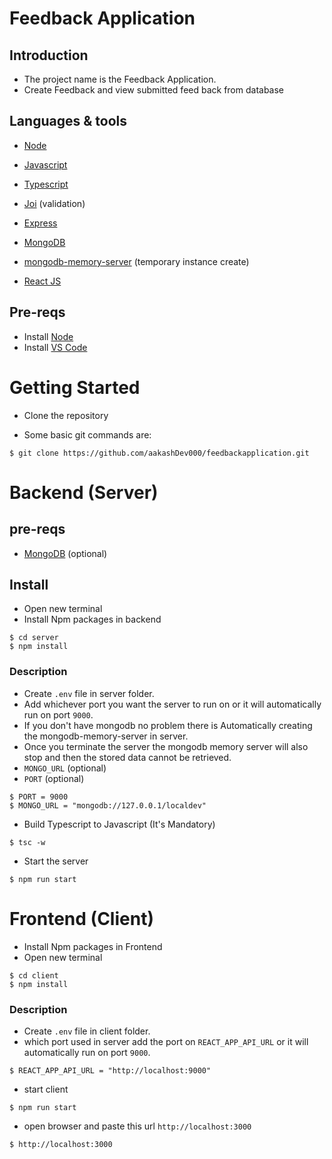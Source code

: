 # Feedback Application

## Introduction

- The project name is the Feedback Application.
- Create Feedback and view submitted feed back from database

## Languages & tools

- [Node](https://nodejs.org/en/)

- [Javascript](https://www.javascript.com/)

- [Typescript](https://www.typescriptlang.org/)
- [Joi](https://joi.dev/) (validation)

- [Express](https://expressjs.com/)

- [MongoDB](https://www.mongodb.com/)
- [mongodb-memory-server](https://www.npmjs.com/package/mongodb-memory-server) (temporary instance create)

- [React JS](https://reactjs.org/)

## Pre-reqs

- Install [Node](https://nodejs.org/en/)
- Install [VS Code](https://code.visualstudio.com/download)

# Getting Started

- Clone the repository

- Some basic git commands are:

```
$ git clone https://github.com/aakashDev000/feedbackapplication.git
```

# Backend (Server)

## pre-reqs

- [MongoDB](https://www.mongodb.com/) (optional)

## Install

- Open new terminal
- Install Npm packages in backend

```
$ cd server
$ npm install
```

### Description

- Create `.env` file in server folder.
- Add whichever port you want the server to run on or it will automatically run on port `9000`.
- If you don't have mongodb no problem there is Automatically creating the mongodb-memory-server in server.
- Once you terminate the server the mongodb memory server will also stop and then the stored data cannot be retrieved.
- `MONGO_URL` (optional)
- `PORT` (optional)

```
$ PORT = 9000
$ MONGO_URL = "mongodb://127.0.0.1/localdev"
```

- Build Typescript to Javascript (It's Mandatory)

```
$ tsc -w
```

- Start the server

```
$ npm run start
```

# Frontend (Client)

- Install Npm packages in Frontend
- Open new terminal

```
$ cd client
$ npm install
```

### Description

- Create `.env` file in client folder.
- which port used in server add the port on `REACT_APP_API_URL` or it will automatically run on port `9000`.

```
$ REACT_APP_API_URL = "http://localhost:9000"
```

- start client

```
$ npm run start
```

- open browser and paste this url `http://localhost:3000`

```
$ http://localhost:3000
```
